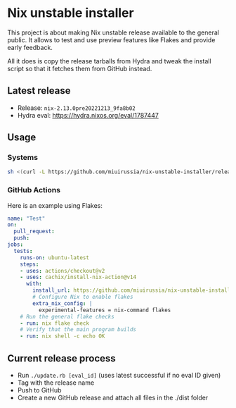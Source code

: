 # Nix unstable installer

This project is about making Nix unstable release available to the general
public. It allows to test and use preview features like Flakes and provide
early feedback.

All it does is copy the release tarballs from Hydra and tweak the install
script so that it fetches them from GitHub instead.

## Latest release

* Release: `nix-2.13.0pre20221213_9fa8b02`
* Hydra eval: https://hydra.nixos.org/eval/1787447

## Usage

### Systems

```sh
sh <(curl -L https://github.com/miuirussia/nix-unstable-installer/releases/download/nix-2.13.0pre20221213_9fa8b02/install)
```

### GitHub Actions

Here is an example using Flakes:

```yaml
name: "Test"
on:
  pull_request:
  push:
jobs:
  tests:
    runs-on: ubuntu-latest
    steps:
    - uses: actions/checkout@v2
    - uses: cachix/install-nix-action@v14
      with:
        install_url: https://github.com/miuirussia/nix-unstable-installer/releases/download/nix-2.13.0pre20221213_9fa8b02/install
        # Configure Nix to enable flakes
        extra_nix_config: |
          experimental-features = nix-command flakes
    # Run the general flake checks
    - run: nix flake check
    # Verify that the main program builds
    - run: nix shell -c echo OK
```

## Current release process

* Run `./update.rb [eval_id]` (uses latest successful if no eval ID given)
* Tag with the release name
* Push to GitHub
* Create a new GitHub release and attach all files in the ./dist folder
